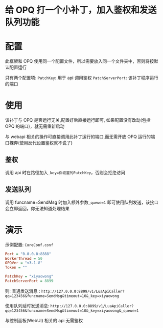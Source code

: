 # 给 OPQ 打一个小补丁，加入鉴权和发送队列功能

# 配置

此框架和 OPQ 使用同一个配置文件，所以需要放入同一个文件夹中，否则将按默认配置运行

只有两个配置项:
`PatchKey`: 用于 api 调用鉴权
`PatchServerPort`: 该补丁程序运行的端口

# 使用

该补丁与 OPQ 是否运行无关,配置好后直接运行即可, 如果配置没有改动(包括 OPQ 的端口)，就无需重新启动

与 webapi 相关的操作可直接调用此补丁运行的端口,而无需开放 OPQ 运行的端口裸奔(使用反代设置鉴权就不说了)

## 鉴权

调用 api 时在路径加入`_key=你设置的PatchKey`，否则会拒绝访问

## 发送队列

调用 funcname=SendMsg 时加入额外参数`_queue=1` 即可使用队列发送，该接口会立即返回，你无法知道处理结果

# 演示

示例配置:
`CoreConf.conf`

```ini
Port = "0.0.0.0:8888"
WorkerThread = 50
OPQVer = "v3.1.8"
Token = ""

PatchKey = "xiyaowong"
PatchServerPort = 8899
```

则:
普通发送消息 : `http://127.0.0.0:8899/v1/LuaApiCaller?qq=123456&funcname=SendMsg&timeout=10&_key=xiyaowong`

使用队列延时发送消息: `http://127.0.0.0:8899/v1/LuaApiCaller?qq=123456&funcname=SendMsg&timeout=10&_key=xiyaowong&_queue=1`

与控制面板(WebUI) 相关的 api 无需鉴权
